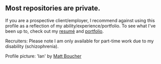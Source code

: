 ## Most repositories are private.

If you are a prospective client/employer, I recommend against using this profile as a reflection of my ability/experience/portfolio. To see what I've been up to, check out my [resumé](https://ianrandmckenzie.com/resume) and [portfolio](https://objektiv.digital/portfolio).

Recruiters: Please note I am only available for part-time work due to my disability (schizophrenia).


Profile picture: 'Ian' by [Matt Boucher](https://opensea.io/TheMindsEye)
<!--
**ianrandmckenzie/ianrandmckenzie** is a ✨ _special_ ✨ repository because its `README.md` (this file) appears on your GitHub profile.

Here are some ideas to get you started:

- 🔭 I’m currently working on ...
- 🌱 I’m currently learning ...
- 👯 I’m looking to collaborate on ...
- 🤔 I’m looking for help with ...
- 💬 Ask me about ...
- 📫 How to reach me: ...
- 😄 Pronouns: ...
- ⚡ Fun fact: ...
-->

